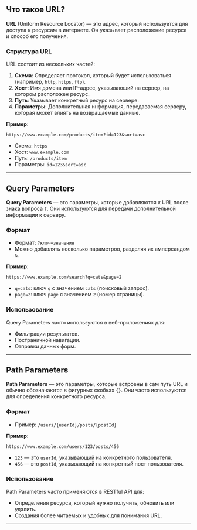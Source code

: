 
## Что такое URL?

**URL** (Uniform Resource Locator) — это адрес, который используется для доступа к ресурсам в интернете. Он указывает расположение ресурса и способ его получения. 

### Структура URL

URL состоит из нескольких частей:
1. **Схема**: Определяет протокол, который будет использоваться (например, `http`, `https`, `ftp`).
2. **Хост**: Имя домена или IP-адрес, указывающий на сервер, на котором расположен ресурс.
3. **Путь**: Указывает конкретный ресурс на сервере.
4. **Параметры**: Дополнительная информация, передаваемая серверу, которая может влиять на возвращаемые данные.

**Пример**:
```
https://www.example.com/products/item?id=123&sort=asc
```
- Схема: `https`
- Хост: `www.example.com`
- Путь: `/products/item`
- Параметры: `id=123&sort=asc`

---

## Query Parameters

**Query Parameters** — это параметры, которые добавляются к URL после знака вопроса `?`. Они используются для передачи дополнительной информации к серверу.

### Формат

- Формат: `?ключ=значение`
- Можно добавлять несколько параметров, разделяя их амперсандом `&`.

**Пример**:
```
https://www.example.com/search?q=cats&page=2
```
- `q=cats`: ключ `q` с значением `cats` (поисковый запрос).
- `page=2`: ключ `page` с значением `2` (номер страницы).

### Использование

Query Parameters часто используются в веб-приложениях для:
- Фильтрации результатов.
- Постраничной навигации.
- Отправки данных форм.

---

## Path Parameters

**Path Parameters** — это параметры, которые встроены в сам путь URL и обычно обозначаются в фигурных скобках `{}`. Они часто используются для определения конкретного ресурса.

### Формат

- Пример: `/users/{userId}/posts/{postId}`

**Пример**:
```
https://www.example.com/users/123/posts/456
```
- `123` — это `userId`, указывающий на конкретного пользователя.
- `456` — это `postId`, указывающий на конкретный пост пользователя.

### Использование

Path Parameters часто применяются в RESTful API для:
- Определения ресурса, который нужно получить, обновить или удалить.
- Создания более читаемых и удобных для понимания URL.

---

